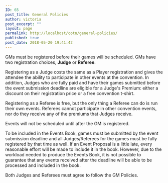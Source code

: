 ```yaml
---
ID: 65
post_title: General Policies
author: victoria
post_excerpt: ""
layout: page
permalink: http://localhost/cotn/general-policies/
published: true
post_date: 2018-05-20 19:41:42
---
```

GMs must be registered before their games will be scheduled. GMs have two registration choices, **Judge** or **Referee**.

Registering as a Judge costs the same as a Player registration and gives the attendee the ability to participate in other events at the convention. In addition, Judges who are fully paid and have their games submitted before the event submission deadline are eligible for a Judge's Premium: either a discount on their registration price or a free convention t-shirt.

Registering as a Referee is free, but the only thing a Referee can do is run their own events. Referees cannot participate in other convention events, nor do they receive any of the premiums that Judges receive.

Events will not be scheduled until after the GM is registered.

To be included in the Events Book, games must be submitted by the event submission deadline and all Judges/Referees for the games must be fully registered by that time as well. If an Event Proposal is a little late, every reasonable effort will be made to include it in the book. However, due to the workload needed to produce the Events Book, it is not possible to guarantee that any events received after the deadline will be able to be processed and included in the book.

Both Judges and Referees must agree to follow the GM Policies.